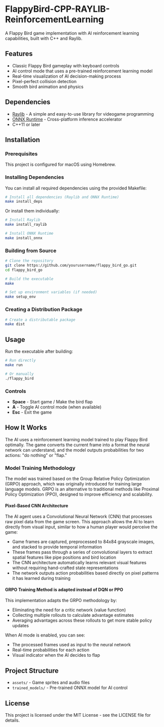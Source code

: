 # FlappyBird-CPP-RAYLIB-ReinforcementLearning

A Flappy Bird game implementation with AI reinforcement learning capabilities, built with C++ and Raylib.

## Features

- Classic Flappy Bird gameplay with keyboard controls
- AI control mode that uses a pre-trained reinforcement learning model
- Real-time visualization of AI decision-making process
- Pixel-perfect collision detection
- Smooth bird animation and physics

## Dependencies

- [Raylib](https://www.raylib.com/) - A simple and easy-to-use library for videogame programming
- [ONNX Runtime](https://onnxruntime.ai/) - Cross-platform inference accelerator
- C++11 or later

## Installation

### Prerequisites

This project is configured for macOS using Homebrew.

### Installing Dependencies

You can install all required dependencies using the provided Makefile:

```bash
# Install all dependencies (Raylib and ONNX Runtime)
make install_deps
```

Or install them individually:

```bash
# Install Raylib
make install_raylib

# Install ONNX Runtime
make install_onnx
```

### Building from Source

```bash
# Clone the repository
git clone https://github.com/yourusername/flappy_bird_go.git
cd flappy_bird_go

# Build the executable
make

# Set up environment variables (if needed)
make setup_env
```

### Creating a Distribution Package

```bash
# Create a distributable package
make dist
```

## Usage

Run the executable after building:

```bash
# Run directly
make run

# Or manually
./flappy_bird
```

### Controls

- **Space** - Start game / Make the bird flap
- **A** - Toggle AI control mode (when available)
- **Esc** - Exit the game

## How It Works

The AI uses a reinforcement learning model trained to play Flappy Bird optimally. The game converts the current frame into a format the neural network can understand, and the model outputs probabilities for two actions: "do nothing" or "flap."

### Model Training Methodology

The model was trained based on the Group Relative Policy Optimization (GRPO) approach, which was originally introduced for training large language models. GRPO is an alternative to traditional methods like Proximal Policy Optimization (PPO), designed to improve efficiency and scalability.

#### Pixel-Based CNN Architecture

The AI agent uses a Convolutional Neural Network (CNN) that processes raw pixel data from the game screen. This approach allows the AI to learn directly from visual input, similar to how a human player would perceive the game:

- Game frames are captured, preprocessed to 84x84 grayscale images, and stacked to provide temporal information
- These frames pass through a series of convolutional layers to extract spatial features like pipe positions and bird location
- The CNN architecture automatically learns relevant visual features without requiring hand-crafted state representations
- The network outputs action probabilities based directly on pixel patterns it has learned during training

#### GRPO Training Method is adapted instead of DQN or PPO

This implementation adapts the GRPO methodology by:
- Eliminating the need for a critic network (value function)
- Collecting multiple rollouts to calculate advantage estimates
- Averaging advantages across these rollouts to get more stable policy updates

When AI mode is enabled, you can see:
- The processed frames used as input to the neural network
- Real-time probabilities for each action
- Visual indicator when the AI decides to flap

## Project Structure

- `assets/` - Game sprites and audio files
- `trained_models/` - Pre-trained ONNX model for AI control

## License

This project is licensed under the MIT License - see the LICENSE file for details.
